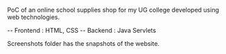 
PoC of an online school supplies shop for my UG college developed using web technologies.

-- Frontend : HTML, CSS
-- Backend : Java Servlets

Screenshots folder has the snapshots of the website.


